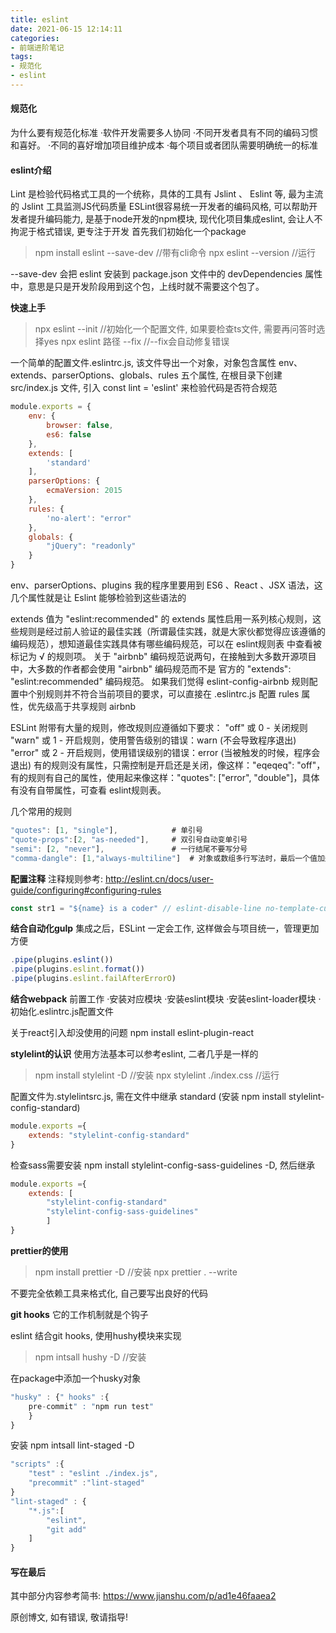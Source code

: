 ```yaml
---
title: eslint
date: 2021-06-15 12:14:11
categories: 
- 前端进阶笔记
tags: 
- 规范化
- eslint
---
```

#### 规范化
为什么要有规范化标准
·软件开发需要多人协同
·不同开发者具有不同的编码习惯和喜好。
·不同的喜好增加项目维护成本
·每个项目或者团队需要明确统一的标准

#### eslint介绍
Lint 是检验代码格式工具的一个统称，具体的工具有 Jslint 、 Eslint 等, 最为主流的 Jslint 工具监测JS代码质量
ESLint很容易统一开发者的编码风格, 可以帮助开发者提升编码能力, 是基于node开发的npm模块, 现代化项目集成eslint, 会让人不拘泥于格式错误, 更专注于开发
首先我们初始化一个package
>npm install eslint --save-dev //带有cli命令
npx eslint --version //运行

--save-dev 会把 eslint 安装到 package.json 文件中的 devDependencies 属性中，意思是只是开发阶段用到这个包，上线时就不需要这个包了。

**快速上手**
> npx eslint --init //初始化一个配置文件, 如果要检查ts文件, 需要再问答时选择yes
npx eslint 路径 --fix //--fix会自动修复错误
 
一个简单的配置文件.eslintrc.js, 该文件导出一个对象，对象包含属性 env、extends、parserOptions、globals、rules 五个属性, 在根目录下创建 src/index.js 文件, 引入 const lint = 'eslint' 来检验代码是否符合规范
```js
module.exports = {
    env: {
        browser: false,
        es6: false
    },
    extends: [
        'standard'
    ],
    parserOptions: {
        ecmaVersion: 2015
    },
    rules: {
        'no-alert': "error"
    },
    globals: {
        "jQuery": "readonly"
    }
}
```
env、parserOptions、plugins
我的程序里要用到 ES6 、React 、JSX 语法，这几个属性就是让 Eslint 能够检验到这些语法的

extends
值为 "eslint:recommended" 的 extends 属性启用一系列核心规则，这些规则是经过前人验证的最佳实践（所谓最佳实践，就是大家伙都觉得应该遵循的编码规范），想知道最佳实践具体有哪些编码规范，可以在 eslint规则表 中查看被标记为 √ 的规则项。
关于 "airbnb" 编码规范说两句，在接触到大多数开源项目中，大多数的作者都会使用 "airbnb" 编码规范而不是 官方的 "extends": "eslint:recommended" 编码规范。
如果我们觉得 eslint-config-airbnb 规则配置中个别规则并不符合当前项目的要求，可以直接在 .eslintrc.js 配置 rules 属性，优先级高于共享规则 airbnb

ESLint 附带有大量的规则，修改规则应遵循如下要求：
"off" 或 0 - 关闭规则
"warn" 或 1 - 开启规则，使用警告级别的错误：warn (不会导致程序退出)
"error" 或 2 - 开启规则，使用错误级别的错误：error (当被触发的时候，程序会退出)
有的规则没有属性，只需控制是开启还是关闭，像这样："eqeqeq": "off"，有的规则有自己的属性，使用起来像这样："quotes": ["error", "double"]，具体有没有自带属性，可查看 eslint规则表。

几个常用的规则
```js
"quotes": [1, "single"],            # 单引号
"quote-props":[2, "as-needed"],     # 双引号自动变单引号
"semi": [2, "never"],               # 一行结尾不要写分号
"comma-dangle": [1,"always-multiline"]  # 对象或数组多行写法时，最后一个值加逗号
```

**配置注释**
注释规则参考: <http://eslint.cn/docs/user-guide/configuring#configuring-rules>
```js
const str1 = "${name} is a coder" // eslint-disable-line no-template-curly-in-string
```
 
**结合自动化gulp**
集成之后，ESLint 一定会工作,  这样做会与项目统一，管理更加方便
```js
.pipe(plugins.eslint())
.pipe(plugins.eslint.format())
.pipe(plugins.eslint.failAfterErrorO)

```

**结合webpack**
前置工作
·安装对应模块
·安装eslint模块
·安装eslint-loader模块
·初始化.eslintrc.js配置文件

关于react引入却没使用的问题 npm install eslint-plugin-react


**stylelint的认识**
使用方法基本可以参考eslint, 二者几乎是一样的
> npm install stylelint -D //安装
npx stylelint ./index.css //运行

配置文件为.stylelintsrc.js, 需在文件中继承 standard (安装 npm install stylelint-config-standard)
```js
module.exports ={
    extends: "stylelint-config-standard"
}
```

检查sass需要安装 npm install stylelint-config-sass-guidelines -D, 然后继承
```js
module.exports ={
    extends: [
        "stylelint-config-standard"
        "stylelint-config-sass-guidelines"
        ]
}
```

**prettier的使用**
> npm install prettier -D //安装
npx prettier . --write

不要完全依赖工具来格式化, 自己要写出良好的代码


**git hooks**
它的工作机制就是个钩子

eslint 结合git hooks, 使用hushy模块来实现
> npm intsall hushy -D //安装

在package中添加一个husky对象
```js
"husky" : {" hooks" :{
    pre-commit" : "npm run test"
    }
}
```
安装 npm intsall lint-staged -D
```js
"scripts" :{
    "test" : "eslint ./index.js",
    "precommit" :"lint-staged"
}
"lint-staged" : {
    "*.js":[
        "eslint",
        "git add"
    ]
}
```


#### 写在最后
其中部分内容参考简书: <https://www.jianshu.com/p/ad1e46faaea2>

原创博文, 如有错误, 敬请指导!



